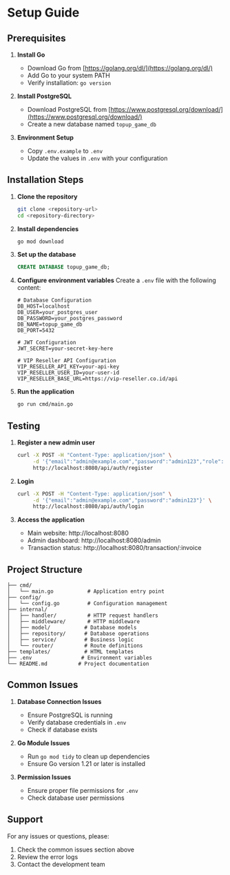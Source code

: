 # Setup Guide

## Prerequisites

1. **Install Go**
   - Download Go from [https://golang.org/dl/](https://golang.org/dl/)
   - Add Go to your system PATH
   - Verify installation: `go version`

2. **Install PostgreSQL**
   - Download PostgreSQL from [https://www.postgresql.org/download/](https://www.postgresql.org/download/)
   - Create a new database named `topup_game_db`

3. **Environment Setup**
   - Copy `.env.example` to `.env`
   - Update the values in `.env` with your configuration

## Installation Steps

1. **Clone the repository**
   ```bash
   git clone <repository-url>
   cd <repository-directory>
   ```

2. **Install dependencies**
   ```bash
   go mod download
   ```

3. **Set up the database**
   ```sql
   CREATE DATABASE topup_game_db;
   ```

4. **Configure environment variables**
   Create a `.env` file with the following content:
   ```env
   # Database Configuration
   DB_HOST=localhost
   DB_USER=your_postgres_user
   DB_PASSWORD=your_postgres_password
   DB_NAME=topup_game_db
   DB_PORT=5432

   # JWT Configuration
   JWT_SECRET=your-secret-key-here

   # VIP Reseller API Configuration
   VIP_RESELLER_API_KEY=your-api-key
   VIP_RESELLER_USER_ID=your-user-id
   VIP_RESELLER_BASE_URL=https://vip-reseller.co.id/api
   ```

5. **Run the application**
   ```bash
   go run cmd/main.go
   ```

## Testing

1. **Register a new admin user**
   ```bash
   curl -X POST -H "Content-Type: application/json" \
        -d '{"email":"admin@example.com","password":"admin123","role":"admin"}' \
        http://localhost:8080/api/auth/register
   ```

2. **Login**
   ```bash
   curl -X POST -H "Content-Type: application/json" \
        -d '{"email":"admin@example.com","password":"admin123"}' \
        http://localhost:8080/api/auth/login
   ```

3. **Access the application**
   - Main website: http://localhost:8080
   - Admin dashboard: http://localhost:8080/admin
   - Transaction status: http://localhost:8080/transaction/:invoice

## Project Structure

```
├── cmd/
│   └── main.go           # Application entry point
├── config/
│   └── config.go         # Configuration management
├── internal/
│   ├── handler/          # HTTP request handlers
│   ├── middleware/       # HTTP middleware
│   ├── model/           # Database models
│   ├── repository/      # Database operations
│   ├── service/         # Business logic
│   └── router/          # Route definitions
├── templates/           # HTML templates
├── .env                # Environment variables
└── README.md          # Project documentation
```

## Common Issues

1. **Database Connection Issues**
   - Ensure PostgreSQL is running
   - Verify database credentials in `.env`
   - Check if database exists

2. **Go Module Issues**
   - Run `go mod tidy` to clean up dependencies
   - Ensure Go version 1.21 or later is installed

3. **Permission Issues**
   - Ensure proper file permissions for `.env`
   - Check database user permissions

## Support

For any issues or questions, please:
1. Check the common issues section above
2. Review the error logs
3. Contact the development team

